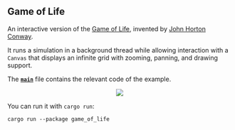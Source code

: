 ## Game of Life

An interactive version of the [Game of Life], invented by [John Horton Conway].

It runs a simulation in a background thread while allowing interaction with a `Canvas` that displays an infinite grid with zooming, panning, and drawing support.

The __[`main`]__ file contains the relevant code of the example.

<div align="center">
  <img src="https://iced.rs/examples/game_of_life.gif">
</div>

You can run it with `cargo run`:
```
cargo run --package game_of_life
```

[`main`]: src/main.rs
[Game of Life]: https://en.wikipedia.org/wiki/Conway%27s_Game_of_Life
[John Horton Conway]: https://en.wikipedia.org/wiki/John_Horton_Conway
